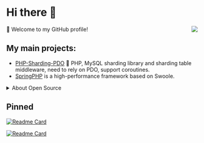 # Hi there 👋


<img align="right" src="https://github-readme-stats.vercel.app/api?username=1107012776&show_icons=true&icon_color=805AD5&text_color=718096&bg_color=ffffff&hide_title=true" />
🎉 Welcome to my GitHub profile!

## My main projects:
- [PHP-Sharding-PDO](https://github.com/1107012776/PHP-Sharding-PDO) 🚀 PHP, MySQL sharding library and sharding table middleware, need to rely on PDO, support coroutines.
- [SpringPHP](https://github.com/1107012776/spring-php) is a high-performance framework based on Swoole.

<details>

<summary>About Open Source </summary>

## Blog:
+ **CSDN [https://blog.csdn.net/qq_24133859](https://blog.csdn.net/qq_24133859)**
+ **Personal [https://www.developzhe.com](https://www.developzhe.com)**
  
## Most Used Languages

![](https://github-readme-stats.vercel.app/api/top-langs/?username=1107012776&layout=compact&show_icons=true&theme=flat&hide_title=true)

## Page visitor counter

![visitor counter](https://profile-counter.glitch.me/1107012776/count.svg)

</details>

## Pinned

[![Readme Card](https://github-readme-stats.vercel.app/api/pin/?username=1107012776&repo=PHP-Sharding-PDO)](https://github.com/1107012776/PHP-Sharding-PDO)

[![Readme Card](https://github-readme-stats.vercel.app/api/pin/?username=1107012776&repo=spring-php)](https://github.com/1107012776/spring-php)





